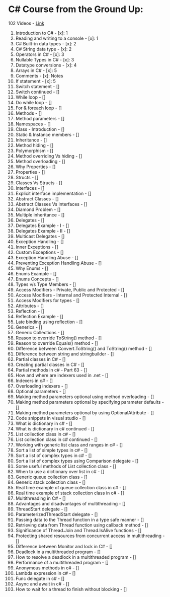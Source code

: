 # C# Course from the Ground Up:
102 Videos - [Link](https://www.youtube.com/playlist?list=PLAC325451207E3105)
1. Introduction to C# - [x]: 1
2. Reading and writing to a console - [x]: 1
3. C# Built-in data types - [x]: 2
4. C# String data type - [x]: 2
5. Operators in C# - [x]: 3
6. Nullable Types in C# - [x]: 3
7. Datatype conversions - [x]: 4
8. Arrays in C# - [x]: 5
9. Comments - [x]: Notes
10. If statement - [x]: 5
11. Switch statement - []
12. Switch continued - []
13. While loop - []
14. Do while loop - []
15. For & foreach loop - []
16. Methods - []
17. Method parameters - []
18. Namespaces - []
19. Class - Introduction - []
20. Static & Instance members - []
21. Inheritance - []
22. Method hiding - []
23. Polymorphism - []
24. Method overriding Vs hiding - []
25. Method overloading - []
26. Why Properties - []
27. Properties - []
28. Structs - []
29. Classes Vs Structs - []
30. Interfaces - []
31. Explicit interface implementation - []
32. Abstract Classes - []
33. Abstract Classes Vs Interfaces - []
34. Diamond Problem - []
35. Multiple inheritance - []
36. Delegates - []
37. Delegates Example - I - []
38. Delegates Example - II - []
39. Multicast Delegates - []
40. Exception Handling - []
41. Inner Exceptions - []
42. Custom Exceptions - []
43. Exception Handling Abuse - []
44. Preventing Exception Handling Abuse - []
45. Why Enums - []
46. Enums Example - []
47. Enums Concepts - []
48. Types v/s Type Members - []
49. Access Modifiers - Private, Public and Protected - []
50. Access Modifiers - Internal and Protected Internal - []
51. Access Modifiers for types - []
52. Attributes - []
53. Reflection - []
54. Reflection Example - []
55. Late binding using reflection - []
56. Generics - []
57. Generic Collections - []
57. Reason to override ToString() method - []
58. Reason to override Equals() method - []
59. Difference between Convert.ToString() and ToString() method - []
60. Difference between string and stringbuilder - []
61. Partial classes in C# - []
62. Creating partial classes in C# - []
63. Partial methods in c# - Part 63 - []
64. How and where are indexers used in .net - []
65. Indexers in c# - []
66. Overloading indexers - []
67. Optional parameters - []
68. Making method parameters optional using method overloading - []
69. Making method parameters optional by specifying parameter defaults - []
70. Making method parameters optional by using OptionalAttribute - []
71. Code snippets in visual studio - []
72. What is dictionary in c# - []
73. What is dictionary in c# continued - []
74. List collection class in c# - []
75. List collection class in c# continued - []
76. Working with generic list class and ranges in c# - []
77. Sort a list of simple types in c# - []
78. Sort a list of complex types in c# - []
79. Sort a list of complex types using Comparison delegate - []
80. Some useful methods of List collection class - []
81. When to use a dictionary over list in c# - []
82. Generic queue collection class - []
83. Generic stack collection class - []
84. Real time example of queue collection class in c# - []
85. Real time example of stack collection class in c# - []
86. Multithreading in C# - []
87. Advantages and disadvantages of multithreading - []
88. ThreadStart delegate - []
89. ParameterizedThreadStart delegate - []
90. Passing data to the Thread function in a type safe manner - []
91. Retrieving data from Thread function using callback method - []
92. Significance of Thread.Join and Thread.IsAlive functions - []
93. Protecting shared resources from concurrent access in multithreading - []
94. Difference between Monitor and lock in C# - []
95. Deadlock in a multithreaded program - []
96. How to resolve a deadlock in a multithreaded program - []
97. Performance of a multithreaded program - []
98. Anonymous methods in c# - []
99. Lambda expression in c# - []
100. Func delegate in c# - []
101. Async and await in c# - []
102. How to wait for a thread to finish without blocking - []